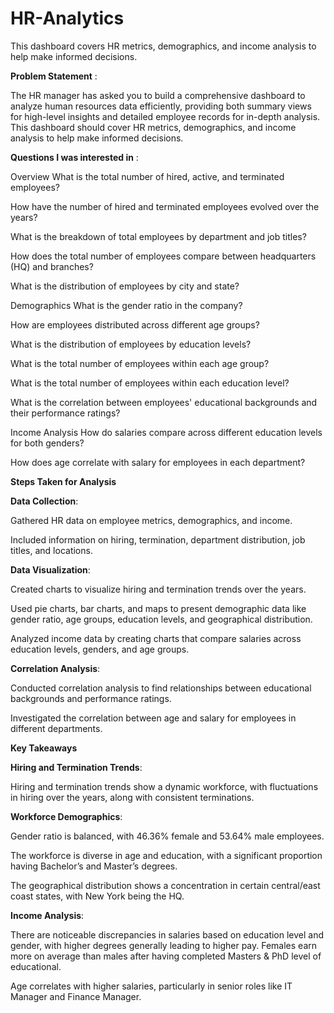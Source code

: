 # HR-Analytics
This dashboard covers HR metrics, demographics, and income analysis to help make informed decisions.

**Problem Statement** :

The HR manager has asked you to build a comprehensive dashboard to analyze human resources data efficiently, providing both summary views for high-level insights and detailed employee records for in-depth analysis. This dashboard should cover HR metrics, demographics, and income analysis to help make informed decisions.

**Questions I was interested in** :

Overview
What is the total number of hired, active, and terminated employees?

How have the number of hired and terminated employees evolved over the years?

What is the breakdown of total employees by department and job titles?

How does the total number of employees compare between headquarters (HQ) and branches?

What is the distribution of employees by city and state?

Demographics
What is the gender ratio in the company?

How are employees distributed across different age groups?

What is the distribution of employees by education levels?

What is the total number of employees within each age group?

What is the total number of employees within each education level?

What is the correlation between employees' educational backgrounds and their performance ratings?

Income Analysis
How do salaries compare across different education levels for both genders?

How does age correlate with salary for employees in each department?

**Steps Taken for Analysis**

__Data Collection__:

Gathered HR data on employee metrics, demographics, and income.

Included information on hiring, termination, department distribution, job titles, and locations.

__Data Visualization__:

Created charts to visualize hiring and termination trends over the years.

Used pie charts, bar charts, and maps to present demographic data like gender ratio, age groups, education levels, and geographical distribution.

Analyzed income data by creating charts that compare salaries across education levels, genders, and age groups.

__Correlation Analysis__:

Conducted correlation analysis to find relationships between educational backgrounds and performance ratings.

Investigated the correlation between age and salary for employees in different departments.

**Key Takeaways**

__Hiring and Termination Trends__:

Hiring and termination trends show a dynamic workforce, with fluctuations in hiring over the years, along with consistent terminations.

__Workforce Demographics__:

Gender ratio is balanced, with 46.36% female and 53.64% male employees.

The workforce is diverse in age and education, with a significant proportion having Bachelor’s and Master’s degrees.

The geographical distribution shows a concentration in certain central/east coast states, with New York being the HQ.

__Income Analysis__:

There are noticeable discrepancies in salaries based on education level and gender, with higher degrees generally leading to higher pay. Females earn more on average than males after having completed Masters & PhD level of educational.

Age correlates with higher salaries, particularly in senior roles like IT Manager and Finance Manager.
